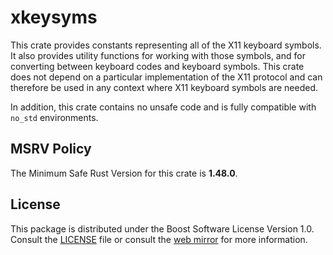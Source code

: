 # xkeysyms

This crate provides constants representing all of the X11 keyboard symbols.
It also provides utility functions for working with those symbols, and for
converting between keyboard codes and keyboard symbols. This crate does not
depend on a particular implementation of the X11 protocol and can therefore be
used in any context where X11 keyboard symbols are needed.

In addition, this crate contains no unsafe code and is fully compatible with
`no_std` environments.

## MSRV Policy

The Minimum Safe Rust Version for this crate is **1.48.0**.

## License

This package is distributed under the Boost Software License Version 1.0.
Consult the [LICENSE](./LICENSE) file or consult the [web mirror] for more
information.

[web mirror]: https://www.boost.org/LICENSE_1_0.txt 